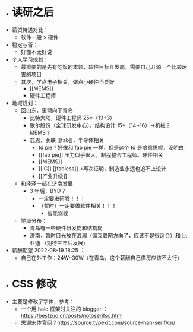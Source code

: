 - # 读研之后
- 薪资待遇对比：
	- 软件一般 > 硬件
- 稳定与否：
	- 好像不太好说
- 个人学习规划：
	- 最重要的是先有吃饭的本领，软件目标开发岗，需要自己开源一个比较厉害的项目
	- 其次，学点电子相关，做点小硬件当爱好
		- [[MEMS]]
		- 硬件工程师
- 地域规划：
	- 回山东，更倾向于青岛
		- 比特大陆，硬件工程师 25*（13+3）
		- 歌尔股份（全球研发中心），结构设计 15*（14~16）→机械？ MEMS？
		- 芯恩，关联 [[fab]]，半导体相关
			- td pie？好像和 fab pie 一样，但是这个 td 是啥意思呢，没明白
			- [[fab pie]] 压力似乎很大，制程整合工程师。硬件相关
			- [[MEMS]]
			- [[IC]] [[fabless]]→再次证明，制造业永远也追不上设计
			- [[产业升级]]
	- 和泽泽一起在济南发展
		- 3 年后，BYD？
			- 一定要进研发！！！
			- （暂时）一定要做软件相关！！！
				- 智能驾驶
	- 地域分布：
		- 青岛有一些硬件研发岗和结构岗
		- 济南，暂时目光放在浪潮（偏互联网方向了，应该不是很适合）和 比亚迪 （期待三年后发展）
- 薪酬期望 2022-08-19 18:25 ：
	- 自己在外工作：24W~30W（在青岛，这个薪酬自己供房应该不太行）
- # CSS 修改
- 主要是修改了字体，参考：
	- 一个用 halo 框架时关注的 blogger ： https://bestzuo.cn/posts/notoserifsc.html
	- 思源宋体官网？https://source.typekit.com/source-han-serif/cn/